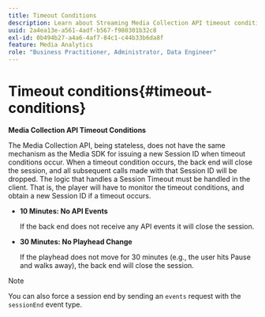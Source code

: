 ```yaml
---
title: Timeout Conditions
description: Learn about Streaming Media Collection API timeout conditions.
uuid: 2a4ea13e-a561-4adf-b567-f980301b32c8
exl-id: 0b494b27-a4a6-4af7-84c1-c44b33b6da8f
feature: Media Analytics
role: "Business Practitioner, Administrator, Data Engineer"
---
```

# Timeout conditions{#timeout-conditions}

**Media Collection API Timeout Conditions** 

The Media Collection API, being stateless, does not have the same mechanism as the Media SDK for issuing a new Session ID when timeout conditions occur. When a timeout condition occurs, the back end will close the session, and all subsequent calls made with that Session ID will be dropped. The logic that handles a Session Timeout must be handled in the client. That is, the player will have to monitor the timeout conditions, and obtain a new Session ID if a timeout occurs.

* **10 Minutes: No API Events** 

   If the back end does not receive any API events it will close the session.
* **30 Minutes: No Playhead Change** 

   If the playhead does not move for 30 minutes (e.g., the user hits Pause and walks away), the back end will close the session.

>[!NOTE]
>
>You can also force a session end by sending an `events` request with the `sessionEnd` event type.
